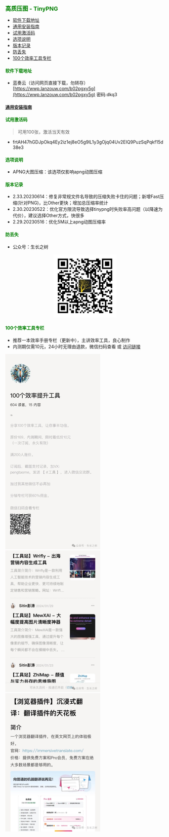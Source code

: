 
<b><font color=green size=4>
高质压图 - TinyPNG
</font></b>

- [软件下载地址](#软件下载地址)
- [通用安装指南](#通用安装指南)
- [试用激活码](#试用激活码)
- [选项说明](#选项说明)
- [版本记录](#版本记录)
- [防丢失](#防丢失)
- [100个效率工具专栏](#100个效率工具专栏)



#### <font color=green>软件下载地址</font>
- 蓝奏云（访问网页直接下载，勿转存）
[https://wwp.lanzouw.com/b02pgxy5g](https://wwp.lanzouw.com/b02pgxy5g)  密码:dkq3

#### [通用安装指南](../../univer/install.md)
<!-- #### [初次使用指南](./tutor.md) -->
#### <font color=green>试用激活码</font>
> 可用100张，激活当天有效
- frtAH47hGDJpOkq4Ey2iz1ej8eO5g9lL1y3gOjq04Uv2EIQ9PuzSqPqkf15d38e3

#### <font color=green>选项说明</font>
- APNG大图压缩：该选项仅影响apng动图压缩

#### <font color=green>版本记录</font>
- 2.33.20230614：修复非常规文件名导致的压缩失败卡住的问题；新增Fast压缩(针对PNG)，比Other更快；增加总压缩率统计
- 2.30.20230522：优化官方限流导致选择tinypng时失败率高问题（以降速为代价），建议选择Other方式，快很多
- 2.29.20230516：优化5M以上apng动图压缩率

#### <font color=green>防丢失</font>
- 公众号：生长之树
<center><img src="../../../assets/qrcode_for.jpg" width="200px"></center>

#### <font color=green>100个效率工具专栏</font>

- 推荐一本效率手册专栏（更新中），主讲效率工具，良心制作  
- 内测期仅需10元，24小时无理由退款，微信扫码查看 或 [访问链接](https://xiaobot.net/p/office?refer=5dd8bade-781c-4f98-9d0a-0f9bf1b8261b)

<img src="../../../assets/ad/tool100/1.jpg" width="300px">
<img src="../../../assets/ad/tool100/2.jpg" width="300px">
<img src="../../../assets/ad/tool100/3.jpg" width="300px">

